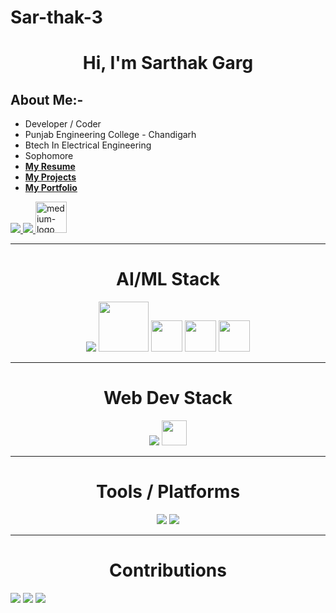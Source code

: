 # Sar-thak-3

<h1 align="center">Hi, I'm Sarthak Garg</h1>

## About Me:- 
-    Developer / Coder
-    Punjab Engineering College - Chandigarh
-    Btech In Electrical Engineering
-    Sophomore
-   [**My Resume**](https://drive.google.com/file/d/1D-xgl6wHcsdPUtS-bWTuYPqG_6-LrEup/view?usp=share_link)
-   [**My Projects**](https://github.com/Sar-thak-3)
-   [**My Portfolio**](https://webport03.web.app/)
<a href="https://www.linkedin.com/in/sarthak-garg-098674222/">
    <img src="https://img.icons8.com/fluent/48/000000/linkedin.png" />
</a>
<a href="https://stackoverflow.com/users/20375918/sarthak-garg">
    <img src="https://img.icons8.com/color/48/null/stackoverflow.png"/>
</a>
<a href="https://medium.com/@shibugarg0303">
  <img width="50" height="50" src="https://img.icons8.com/ios-filled/50/medium-logo.png" alt="medium-logo"/>
</a>

-----------------------------------------------------------------------------------
              
<h1 align="center"> AI/ML Stack </h1>
<div class="d-flex" style="display: "flex"">
<p align="center">
    <img src="https://skillicons.dev/icons?i=python,tensorflow,pytorch" />
    <img src="https://www.leixue.com/uploads/2019/07/Scikit-learn.png" width="80px">
    <img src="https://img.icons8.com/color/48/null/numpy.png" width="50px">
    <img src="https://img.icons8.com/color/48/null/pandas.png" width="50px">
    <img src="https://img.icons8.com/color/48/null/opencv.png" width="50px">
</p>
</div>

---------------------------------------------------------------------------------------

<h1 align="center"> Web Dev Stack </h1>
<p align="center">
    <img src="https://skillicons.dev/icons?i=html,css,js,express,react,nodejs,next" />
    <img src="https://images.plot.ly/logo/new-branding/plotly-logomark.png" width="40px">
</p>

----------------------------------------------------------------------------------------

<h1 align="center"> Tools / Platforms </h1> 
<p align="center">
    <img src="https://skillicons.dev/icons?i=bootstrap,tailwind,git,github,vscode,mongodb,mysql,docker,postman" />
    <img src="https://img.icons8.com/fluency/48/null/jupyter.png" />
</p>

-----------------------------------------------------------------------------------------

<h1 align="center"> Contributions </h1>
<img src="https://github-readme-stats.vercel.app/api?username=sar-thak-3&show_icons=true&theme=dracula&include_all_commits=true&count_private=true" />
<img src="https://github-readme-stats.vercel.app/api/top-langs?username=sar-thak-3&show_icons=true&locale=en&layout=compact" />
<img src="https://github-readme-streak-stats.herokuapp.com?user=sar-thak-3&theme=dark" />
